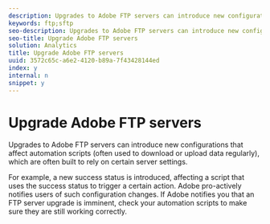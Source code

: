 ```yaml
---
description: Upgrades to Adobe FTP servers can introduce new configurations that affect automation scripts (often used to download or upload data regularly), which are often built to rely on certain server settings.
keywords: ftp;sftp
seo-description: Upgrades to Adobe FTP servers can introduce new configurations that affect automation scripts (often used to download or upload data regularly), which are often built to rely on certain server settings.
seo-title: Upgrade Adobe FTP servers
solution: Analytics
title: Upgrade Adobe FTP servers
uuid: 3572c65c-a6e2-4120-b89a-7f43428144ed
index: y
internal: n
snippet: y
---
```


# Upgrade Adobe FTP servers

Upgrades to Adobe FTP servers can introduce new configurations that affect automation scripts (often used to download or upload data regularly), which are often built to rely on certain server settings.

For example, a new success status is introduced, affecting a script that uses the success status to trigger a certain action. Adobe pro-actively notifies users of such configuration changes. If Adobe notifies you that an FTP server upgrade is imminent, check your automation scripts to make sure they are still working correctly. 
